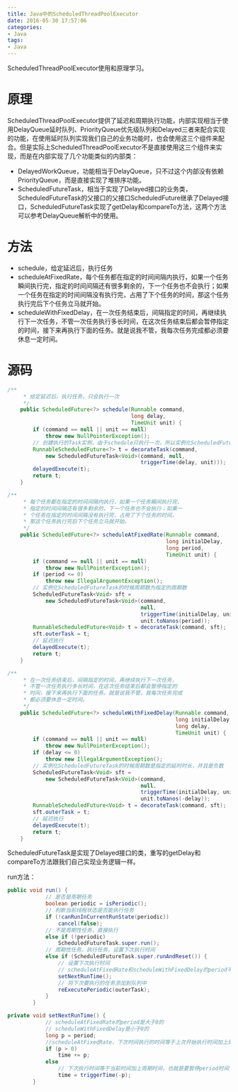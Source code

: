 ```yaml
---
title: Java中的ScheduledThreadPoolExecutor
date: 2016-05-30 17:57:06
categories: 
- Java
tags:
- Java
---
```


ScheduledThreadPoolExecutor使用和原理学习。

<!-- more -->

# 原理

ScheduledThreadPoolExecutor提供了延迟和周期执行功能，内部实现相当于使用DelayQueue延时队列、PriorityQueue优先级队列和Delayed三者来配合实现的功能，在使用延时队列实现我们自己的业务功能时，也会使用这三个组件来配合。但是实际上ScheduledThreadPoolExecutor不是直接使用这三个组件来实现，而是在内部实现了几个功能类似的内部类：

- DelayedWorkQueue，功能相当于DelayQueue，只不过这个内部没有依赖PriorityQueue，而是直接实现了堆排序功能。
- ScheduledFutureTask，相当于实现了Delayed接口的业务类，ScheduledFutureTask的父接口的父接口ScheduledFuture继承了Delayed接口，ScheduledFutureTask实现了getDelay和compareTo方法，这两个方法可以参考DelayQueue解析中的使用。



# 方法

- schedule，给定延迟后，执行任务
- scheduleAtFixedRate，每个任务都在指定的时间间隔内执行，如果一个任务瞬间执行完，指定的时间间隔还有很多剩余的，下一个任务也不会执行；如果一个任务在指定的时间间隔没有执行完，占用了下个任务的时间，那这个任务执行完后下个任务立马就开始。
- scheduleWithFixedDelay，在一次任务结束后，间隔指定的时间，再继续执行下一次任务，不管一次任务执行多长时间，在这次任务结束后都会暂停指定的时间，接下来再执行下面的任务。就是说我不管，我每次任务完成都必须要休息一定时间。

# 源码

```java
/**
     * 给定延迟后，执行任务，只会执行一次
     */
    public ScheduledFuture<?> schedule(Runnable command,
                                       long delay,
                                       TimeUnit unit) {
        if (command == null || unit == null)
            throw new NullPointerException();
        // 创建执行的Task实例，由于schedule只执行一次，所以实例化ScheduledFutureTask的时候周期数是0
        RunnableScheduledFuture<?> t = decorateTask(command,
            new ScheduledFutureTask<Void>(command, null,
                                          triggerTime(delay, unit)));
        delayedExecute(t);
        return t;
    }
```

```java
/**
     * 每个任务都在指定的时间间隔内执行，如果一个任务瞬间执行完，
     * 指定的时间间隔还有很多剩余的，下一个任务也不会执行；如果一
     * 个任务在指定的时间间隔没有执行完，占用了下个任务的时间，
     * 那这个任务执行完后下个任务立马就开始。
     */
    public ScheduledFuture<?> scheduleAtFixedRate(Runnable command,
                                                  long initialDelay,
                                                  long period,
                                                  TimeUnit unit) {
        if (command == null || unit == null)
            throw new NullPointerException();
        if (period <= 0)
            throw new IllegalArgumentException();
        // 实例化ScheduledFutureTask的时候周期数为指定的周期数
        ScheduledFutureTask<Void> sft =
            new ScheduledFutureTask<Void>(command,
                                          null,
                                          triggerTime(initialDelay, unit),
                                          unit.toNanos(period));
        RunnableScheduledFuture<Void> t = decorateTask(command, sft);
        sft.outerTask = t;
        // 延迟执行
        delayedExecute(t);
        return t;
    }
```

```java
/**
     * 在一次任务结束后，间隔指定的时间，再继续执行下一次任务，
     * 不管一次任务执行多长时间，在这次任务结束后都会暂停指定的
     * 时间，接下来再执行下面的任务。就是说我不管，我每次任务完成
     * 都必须要休息一定时间。
     */
    public ScheduledFuture<?> scheduleWithFixedDelay(Runnable command,
                                                     long initialDelay,
                                                     long delay,
                                                     TimeUnit unit) {
        if (command == null || unit == null)
            throw new NullPointerException();
        if (delay <= 0)
            throw new IllegalArgumentException();
        // 实例化ScheduledFutureTask的时候周期数是指定的延时时长，并且是负数
        ScheduledFutureTask<Void> sft =
            new ScheduledFutureTask<Void>(command,
                                          null,
                                          triggerTime(initialDelay, unit),
                                          unit.toNanos(-delay));
        RunnableScheduledFuture<Void> t = decorateTask(command, sft);
        sft.outerTask = t;
        // 延迟执行
        delayedExecute(t);
        return t;
    }
```

ScheduledFutureTask是实现了Delayed接口的类，重写的getDelay和compareTo方法跟我们自己实现业务逻辑一样。

run方法：

```java
public void run() {
            // 是否是周期任务
            boolean periodic = isPeriodic();
            // 判断当前线程状态是否能执行任务
            if (!canRunInCurrentRunState(periodic))
                cancel(false);
            // 不是周期性任务，直接执行
            else if (!periodic)
                ScheduledFutureTask.super.run();
            // 周期性任务，执行任务，设置下次执行时间
            else if (ScheduledFutureTask.super.runAndReset()) {
                // 设置下次执行时间
                // scheduleAtFixedRate和scheduleWithFixedDelay的period不同，处理也不一样
                setNextRunTime();
                // 将下次要执行的任务添加到队列中
                reExecutePeriodic(outerTask);
            }
        }
```

```java
private void setNextRunTime() {
            // scheduleAtFixedRate的period是大于0的
            // scheduleWithFixedDelay是小于0的
            long p = period;
            //scheduleAtFixedRate，下次时间执行的时间等于上次开始执行时间加上周期时间
            if (p > 0)
                time += p;
            else
                // 下次执行时间等于当前时间加上周期时间，也就是要暂停period时间
                time = triggerTime(-p);
        }
```

